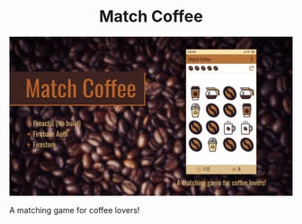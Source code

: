<h1 align='center'>Match Coffee</h1>

[![Match Coffee](./images/match-coffee-preview.jpg "Match Coffee")](https://match-coffee.netlify.app/)

A matching game for coffee lovers!
